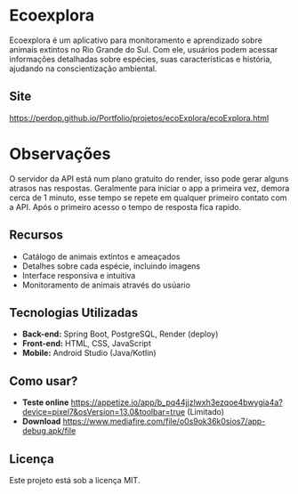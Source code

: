 # Ecoexplora

Ecoexplora é um aplicativo para monitoramento e aprendizado sobre animais extintos no Rio Grande do Sul. Com ele, usuários podem acessar informações detalhadas sobre espécies, suas características e história, ajudando na conscientização ambiental.

## Site
https://perdop.github.io/Portfolio/projetos/ecoExplora/ecoExplora.html

# Observações
O servidor da API está num plano gratuito do render, isso pode gerar alguns atrasos nas respostas.
Geralmente para iniciar o app a primeira vez, demora cerca de 1 minuto, esse tempo se repete em qualquer primeiro contato com a API.
Após o primeiro acesso o tempo de resposta fica rapido.

## Recursos
- Catálogo de animais extintos e ameaçados
- Detalhes sobre cada espécie, incluindo imagens
- Interface responsiva e intuitiva
- Monitoramento de animais através do usúario

## Tecnologias Utilizadas
- **Back-end:** Spring Boot, PostgreSQL, Render (deploy)
- **Front-end:** HTML, CSS, JavaScript
- **Mobile:** Android Studio (Java/Kotlin)

## Como usar?
- **Teste online** https://appetize.io/app/b_pq44jjzlwxh3ezqoe4bwygia4a?device=pixel7&osVersion=13.0&toolbar=true (Limitado)
- **Download** https://www.mediafire.com/file/o0s9ok36k0sios7/app-debug.apk/file

## Licença
Este projeto está sob a licença MIT.
